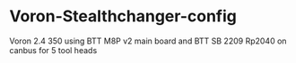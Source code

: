 # Voron-Stealthchanger-config
Voron 2.4 350 using BTT M8P v2 main board and BTT SB 2209 Rp2040 on canbus for 5 tool heads
